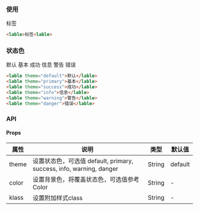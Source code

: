 <row>
<column :md=12>

### 使用

<lable>标签<lable>

```html
<lable>标签<lable>
```

### 状态色

<lable theme="default">默认</lable>
<lable theme="primary">基本</lable>
<lable theme="success">成功</lable>
<lable theme="info">信息</lable>
<lable theme="warning">警告</lable>
<lable theme="danger">错误</lable>

```html
<lable theme="default">默认</lable>
<lable theme="primary">基本</lable>
<lable theme="success">成功</lable>
<lable theme="info">信息</lable>
<lable theme="warning">警告</lable>
<lable theme="danger">错误</lable>
```

### API

<portlet title="Lable" icon="map-signs" theme="light" bordered>

  #### Props

  <div class="table-scrollable table-scrollable-borderless">
      <table class="table table-hover table-bordered">
          <thead>
              <tr class="uppercase">
                  <th> 属性 </th>
                  <th> 说明 </th>
                  <th> 类型 </th>
                  <th> 默认值 </th>
              </tr>
          </thead>
          <tbody>
              <tr>
                  <td> theme </td>
                  <td> 设置状态色，可选值 default, primary, success, info, warning, danger </td>
                  <td> String </td>
                  <td> default </td>
              </tr>
              <tr>
                  <td> color </td>
                  <td> 设置背景色，将覆盖状态色，可选值参考 <router-link to="/main/color">Color</router-link> </td>
                  <td> String </td>
                  <td> - </td>
              </tr>
              <tr>
                  <td> klass </td>
                  <td> 设置附加样式class </td>
                  <td> String </td>
                  <td> - </td>
              </tr>
          </tbody>
      </table>
  </div>
</portlet>

</column>
</row>
